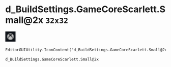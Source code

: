 # d_BuildSettings.GameCoreScarlett.Small@2x `32x32`
<img src="/img/d_BuildSettings.GameCoreScarlett.Small.png" width=32 height=32>

``` CSharp
EditorGUIUtility.IconContent("d_BuildSettings.GameCoreScarlett.Small@2x")
```
```
d_BuildSettings.GameCoreScarlett.Small@2x
```
